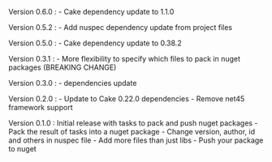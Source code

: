Version 0.6.0 :
    - Cake dependency update to 1.1.0

Version 0.5.2 : 
    - Add nuspec dependency update from project files

Version 0.5.0 : 
    - Cake dependency update to 0.38.2

Version 0.3.1 :
    - More flexibility to specify which files to pack in nuget packages (BREAKING CHANGE)

Version 0.3.0 : 
    - dependencies update

Version 0.2.0 : 
    - Update to Cake 0.22.0 dependencies
    - Remove net45 framework support

Version 0.1.0 : Initial release with tasks to pack and push nuget packages
    - Pack the result of tasks into a nuget package
    - Change version, author, id and others in nuspec file
    - Add more files than just libs
    - Push your package to nuget